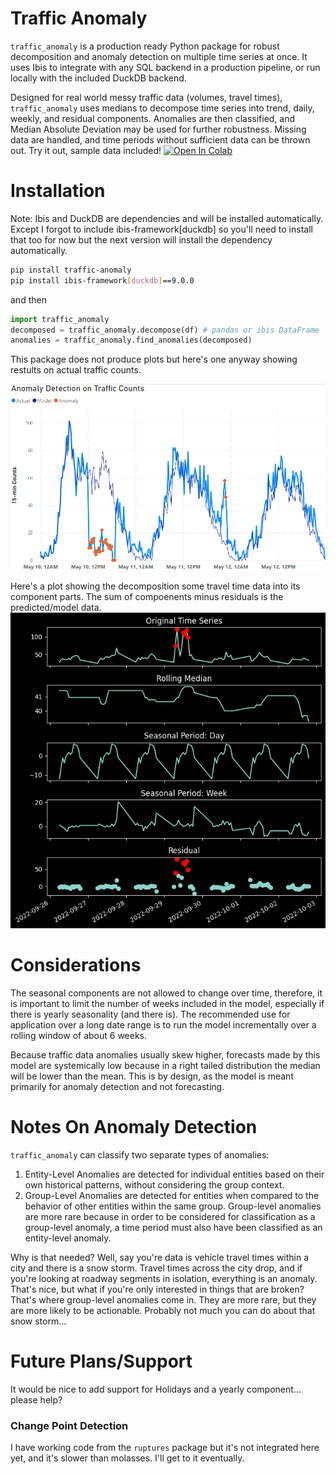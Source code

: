 # Traffic Anomaly

`traffic_anomaly` is a production ready Python package for robust decomposition and anomaly detection on multiple time series at once. It uses Ibis to integrate with any SQL backend in a production pipeline, or run locally with the included DuckDB backend.

Designed for real world messy traffic data (volumes, travel times), `traffic_anomaly` uses medians to decompose time series into trend, daily, weekly, and residual components. Anomalies are then classified, and Median Absolute Deviation may be used for further robustness. Missing data are handled, and time periods without sufficient data can be thrown out. Try it out, sample data included! [![Open In Colab](https://colab.research.google.com/assets/colab-badge.svg)](https://colab.research.google.com/drive/1abv0GaEiapu6FFiKEsFI6NFxtX8kgTXb?usp=sharing)



# Installation

Note: Ibis and DuckDB are dependencies and will be installed automatically. Except I forgot to include ibis-framework[duckdb] so you'll need to install that too for now but the next version will install the dependency automatically.

```bash
pip install traffic-anomaly
pip install ibis-framework[duckdb]==9.0.0
```
and then
```python
import traffic_anomaly
decomposed = traffic_anomaly.decompose(df) # pandas or ibis DataFrame
anomalies = traffic_anomaly.find_anomalies(decomposed)
```
This package does not produce plots but here's one anyway showing restults on actual traffic counts.

![ExampleAnomaly](anomaly1.png)

Here's a plot showing the decomposition some travel time data into its component parts. The sum of compoenents minus residuals is the predicted/model data.
![Example](example_plot.png)
# Considerations

The seasonal components are not allowed to change over time, therefore, it is important to limit the number of weeks included in the model, especially if there is yearly seasonality (and there is). The recommended use for application over a long date range is to run the model incrementally over a rolling window of about 6 weeks.

Because traffic data anomalies usually skew higher, forecasts made by this model are systemically low because in a right tailed distribution the median will be lower than the mean. This is by design, as the model is meant primarily for anomaly detection and not forecasting.

# Notes On Anomaly Detection

`traffic_anomaly` can classify two separate types of anomalies:

1. Entity-Level Anomalies are detected for individual entities based on their own historical patterns, without considering the group context.
2. Group-Level Anomalies are detected for entities when compared to the behavior of other entities within the same group. Group-level anomalies are more rare because in order to be considered for classification as a group-level anomaly, a time period must also have been classified as an entity-level anomaly.

Why is that needed? Well, say you're data is vehicle travel times within a city and there is a snow storm. Travel times across the city drop, and if you're looking at roadway segments in isolation, everything is an anomaly. That's nice, but what if you're only interested in things that are broken? That's where group-level anomalies come in. They are more rare, but they are more likely to be actionable. Probably not much you can do about that snow storm...

# Future Plans/Support
It would be nice to add support for Holidays and a yearly component... please help?

### Change Point Detection
I have working code from the `ruptures` package but it's not integrated here yet, and it's slower than molasses. I'll get to it eventually.